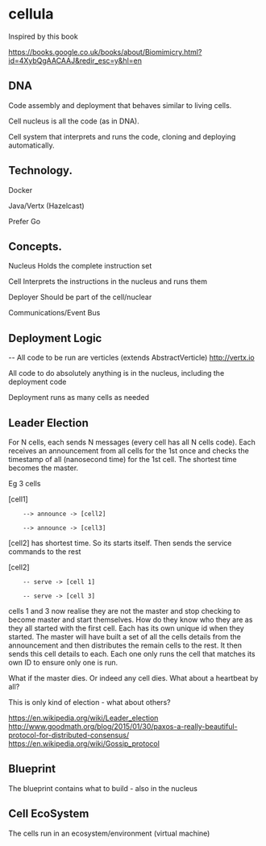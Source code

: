 # cellula

Inspired by this book

https://books.google.co.uk/books/about/Biomimicry.html?id=4XybQgAACAAJ&redir_esc=y&hl=en

## DNA

Code assembly and deployment that behaves similar to living cells. 

Cell nucleus is all the code (as in DNA).

Cell system that interprets and runs the code, cloning and deploying automatically.

## Technology.

Docker

Java/Vertx (Hazelcast)

Prefer Go

## Concepts.

Nucleus 
   Holds the complete instruction set
   
Cell
   Interprets the instructions in the nucleus and runs them

Deployer
   Should be part of the cell/nuclear
   
Communications/Event Bus

## Deployment Logic

-- All code to be run are verticles (extends AbstractVerticle) http://vertx.io

All code to do absolutely anything is in the nucleus, including the deployment code

Deployment runs as many cells as needed

## Leader Election
For N cells, each sends N messages (every cell has all N cells code). Each  receives an announcement from all cells for the 1st once and checks the timestamp of all (nanosecond time) for the 1st cell. The shortest time becomes the master.



Eg 3 cells

[cell1] 

        --> announce -> [cell2]

        --> announce -> [cell3]
        
[cell2] has shortest time. So its starts itself. Then sends the service commands to the rest

[cell2] 

        -- serve -> [cell 1]

        -- serve -> [cell 3]
        
cells 1 and 3 now realise they are not the master and stop checking to become master and start themselves. How do they know who they are as they all started with the first cell. Each has its own unique id when they started. The master will have built a set of all the cells details from the announcement and then distributes the remain cells to the rest. It then sends this cell details to each. Each one only runs the cell that matches its own ID to ensure only one is run.


What if the master dies. Or indeed any cell dies.  What about a heartbeat by all?

This is only kind of election - what about others?

https://en.wikipedia.org/wiki/Leader_election
http://www.goodmath.org/blog/2015/01/30/paxos-a-really-beautiful-protocol-for-distributed-consensus/
https://en.wikipedia.org/wiki/Gossip_protocol


## Blueprint
The blueprint contains what to build - also in the nucleus

## Cell EcoSystem
The cells run in an ecosystem/environment (virtual machine)



        

